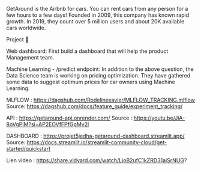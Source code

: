 
GetAround is the Airbnb for cars. You can rent cars from any person for a few hours to a few days! Founded in 2009, this company has known rapid growth. In 2019, they count over 5 million users and about 20K available cars worldwide.

Project 🚧

Web dashboard:
First build a dashboard that will help the product Management team.

Machine Learning - /predict endpoint: 
In addition to the above question, the Data Science team is working on pricing optimization. They have gathered some data to suggest optimum prices for car owners using Machine Learning.



MLFLOW : https://dagshub.com/Rodelinexavier/MLFLOW_TRACKING.mlflow
Source: https://dagshub.com/docs/feature_guide/experiment_tracking/

API : https://getaround-api.onrender.com/
Source : https://youtu.be/JiA-8oVgPIM?si=AP2EOVfFPfGpMv2l

DASHBOARD : https://projet5jedha-getaround-dashboard.streamlit.app/
Source: https://docs.streamlit.io/streamlit-community-cloud/get-started/quickstart


Lien video : https://share.vidyard.com/watch/LjoB2ufC1kZRD31aiSrNUG?
